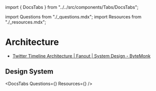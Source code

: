 import { DocsTabs } from "../../src/components/Tabs/DocsTabs";

import Questions from "./\_questions.mdx";
import Resources from "./\_resources.mdx";

# Architecture

<div class="intermediate">

- [Twitter Timeline Architecture | Fanout | System Design - ByteMonk](https://www.youtube.com/watch?v=FEkXjNFrL1o)

</div>

## Design System

<DocsTabs Questions={<Questions />} Resources={<Resources />} />

